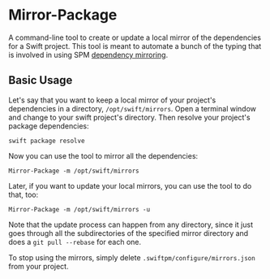 # Mirror-Package

A command-line tool to create or update a local mirror of the dependencies for a
Swift project. This tool is meant to automate a bunch of the typing that is
involved in using SPM [dependency mirroring].

## Basic Usage

Let's say that you want to keep a local mirror of your project's dependencies
in a directory, `/opt/swift/mirrors`. Open a terminal window and change to
your swift project's directory. Then resolve your project's package dependencies:

`swift package resolve`

Now you can use the tool to mirror all the dependencies:

`Mirror-Package -m /opt/swift/mirrors`

Later, if you want to update your local mirrors, you can use the tool to do
that, too:

`Mirror-Package -m /opt/swift/mirrors -u`

Note that the update process can happen from any directory, since it just
goes through all the subdirectories of the specified mirror directory and
does a `git pull --rebase` for each one.

To stop using the mirrors, simply delete `.swiftpm/configure/mirrors.json` from your project.

[dependency mirroring]: https://github.com/apple/swift-evolution/blob/main/proposals/0219-package-manager-dependency-mirroring.md
